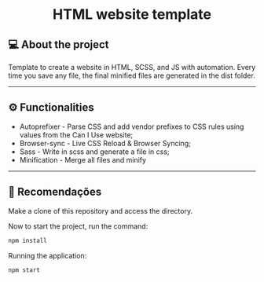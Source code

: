 <h1 align="center">HTML website template</h1>

## 💻 About the project

<p>Template to create a website in HTML, SCSS, and JS with automation. Every time you save any file, the final minified files are generated in the dist folder.</p>

---

## ⚙️ Functionalities

- Autoprefixer - Parse CSS and add vendor prefixes to CSS rules using values from the Can I Use website;
- Browser-sync - Live CSS Reload & Browser Syncing;
- Sass - Write in scss and generate a file in css;
- Minification - Merge all files and minify

---

## 🚀 Recomendações

Make a clone of this repository and access the directory.

Now to start the project, run the command:

```bash
npm install
```

Running the application:

```bash
npm start
```
